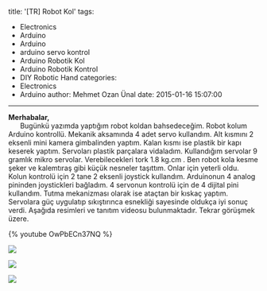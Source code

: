 title: '[TR] Robot Kol'
tags:
  - Electronics
  - Arduino
  - Arduino
  - arduino servo kontrol
  - Arduino Robotik Kol
  - Arduino Robotik Kontrol
  - DIY Robotic Hand
categories:
  - Electronics
  - Arduino
author: Mehmet Ozan Ünal
date: 2015-01-16 15:07:00
---

**Merhabalar,**  
      Bugünkü yazımda yaptığım robot koldan bahsedeceğim. Robot kolum Arduino kontrollü. Mekanik aksamında 4 adet servo kullandım. Alt kısmını 2 eksenli mini kamera gimbalinden yaptım. Kalan kısmı ise plastik bir kapı keserek yaptım. Servoları plastik parçalara vidaladım. Kullandığım servolar 9 gramlık mikro servolar. Verebilecekleri tork 1.8 kg.cm . Ben robot kola kesme şeker ve kalemtıraş gibi küçük nesneler taşıttım. Onlar için yeterli oldu. Kolun kontrolü için 2 tane 2 eksenli joystick kullandım. Arduinonun 4 analog pininden joystickleri bağladım. 4 servonun kontrolü için de 4 dijital pini kullandım. Tutma mekanizması olarak ise ataçtan bir kıskaç yaptım. Servolara güç uygulatıp sıkıştırınca esnekliği sayesinde oldukça iyi sonuç verdi. Aşağıda resimleri ve tanıtım videosu bulunmaktadır. Tekrar görüşmek üzere.

{% youtube OwPbECn37NQ %}


![](https://4.bp.blogspot.com/-PxW1bFX5pFU/VLj81heA3KI/AAAAAAAAGt0/htv3W6Wvf54/s720/IMG_20150115_210717.jpg)

![](https://2.bp.blogspot.com/-JLOczQ5BzVU/VLj9B0cViSI/AAAAAAAAGt8/m7YCB8hxfUg/s720/IMG_20150115_210751.jpg)

![](https://4.bp.blogspot.com/-4KueUkTjHLs/VLj9LqZ8jaI/AAAAAAAAGuU/lLBYnnLPDes/s720/IMG_20150115_212457.jpg)
